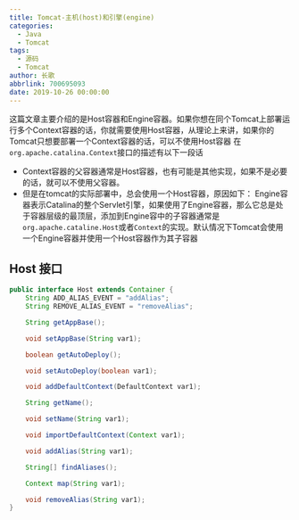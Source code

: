 ```yaml
---
title: Tomcat-主机(host)和引擎(engine)
categories:
  - Java
  - Tomcat
tags:
  - 源码
  - Tomcat
author: 长歌
abbrlink: 700695093
date: 2019-10-26 00:00:00
---
```


这篇文章主要介绍的是Host容器和Engine容器。如果你想在同个Tomcat上部署运行多个Context容器的话，你就需要使用Host容器，从理论上来讲，如果你的Tomcat只想要部署一个Context容器的话，可以不使用Host容器
在`org.apache.catalina.Context`接口的描述有以下一段话
- Context容器的父容器通常是Host容器，也有可能是其他实现，如果不是必要的话，就可以不使用父容器。
- 但是在tomcat的实际部署中，总会使用一个Host容器，原因如下：    Engine容器表示Catalina的整个Servlet引擎，如果使用了Engine容器，那么它总是处于容器层级的最顶层，添加到Engine容中的子容器通常是`org.apache.cataline.Host`或者`Context`的实现。默认情况下Tomcat会使用一个Engine容器并使用一个Host容器作为其子容器

<!-- More -->

## Host 接口
```java
public interface Host extends Container {
    String ADD_ALIAS_EVENT = "addAlias";
    String REMOVE_ALIAS_EVENT = "removeAlias";

    String getAppBase();

    void setAppBase(String var1);

    boolean getAutoDeploy();

    void setAutoDeploy(boolean var1);

    void addDefaultContext(DefaultContext var1);

    String getName();

    void setName(String var1);

    void importDefaultContext(Context var1);

    void addAlias(String var1);

    String[] findAliases();

    Context map(String var1);

    void removeAlias(String var1);
}
```